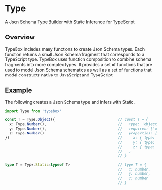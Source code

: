 # Type

A Json Schema Type Builder with Static Inference for TypeScript

## Overview

TypeBox includes many functions to create Json Schema types. Each function returns a small Json Schema fragment that corresponds to a TypeScript type. TypeBox uses function composition to combine schema fragments into more complex types. It provides a set of functions that are used to model Json Schema schematics as well as a set of functions that model constructs native to JavaScript and TypeScript.

## Example

The following creates a Json Schema type and infers with Static.

```typescript
import Type from 'typebox'

const T = Type.Object({                             // const T = {
  x: Type.Number(),                                 //   type: 'object',
  y: Type.Number(),                                 //   required: ['x', 'y', 'z'],
  z: Type.Number()                                  //   properties: {
})                                                  //     x: { type: 'number' },
                                                    //     y: { type: 'number' },
                                                    //     z: { type: 'number' }
                                                    //   }
                                                    // }

type T = Type.Static<typeof T>                      // type T = {
                                                    //   x: number,
                                                    //   y: number,
                                                    //   z: number
                                                    // }
```